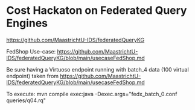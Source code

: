 # Cost Hackaton on Federated Query Engines

https://github.com/MaastrichtU-IDS/federatedQueryKG

FedShop Use-case: https://github.com/MaastrichtU-IDS/federatedQueryKG/blob/main/usecaseFedShop.md

Be sure having a Virtuoso endpoint running with batch_4 data (100 virtual endpoint) taken from
https://github.com/MaastrichtU-IDS/federatedQueryKG/blob/main/usecaseFedShop.md

To execute:
mvn compile exec:java -Dexec.args="fedx_batch_0.conf queries/q04.rq"

